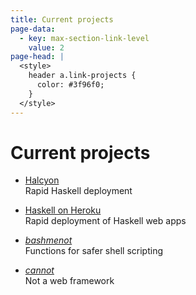 ```yaml
---
title: Current projects
page-data:
  - key: max-section-link-level
    value: 2
page-head: |
  <style>
    header a.link-projects {
      color: #3f96f0;
    }
  </style>
---
```



Current projects
================

-   [Halcyon](http://halcyon.sh/)\
    Rapid Haskell deployment

-   [Haskell on Heroku](http://haskellonheroku.com/)\
    Rapid deployment of Haskell web apps

-   [_bashmenot_](http://bashmenot.mietek.io/)\
    Functions for safer shell scripting

-   [_cannot_](http://cannot.mietek.io/)\
    Not a web framework

